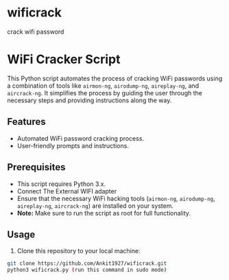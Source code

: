 # wificrack
crack wifi password

# WiFi Cracker Script

This Python script automates the process of cracking WiFi passwords using a combination of tools like `airmon-ng`, `airodump-ng`, `aireplay-ng`, and `aircrack-ng`. It simplifies the process by guiding the user through the necessary steps and providing instructions along the way.

## Features

- Automated WiFi password cracking process.
- User-friendly prompts and instructions.


## Prerequisites

- This script requires Python 3.x.
- Connect The External WIFI adapter
- Ensure that the necessary WiFi hacking tools (`airmon-ng`, `airodump-ng`, `aireplay-ng`, `aircrack-ng`) are installed on your system.
- **Note:** Make sure to run the script as root for full functionality.

## Usage

1. Clone this repository to your local machine:

```bash
git clone https://github.com/Ankit1927/wificrack.git
python3 wificrack.py (run this command in sudo mode)

